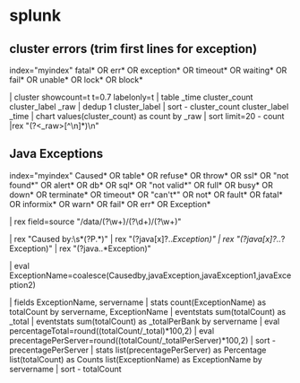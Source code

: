 # splunk

## cluster errors (trim first lines for exception)
index="myindex"  fatal* OR err* OR exception* OR timeout* OR waiting* OR fail* OR unable* OR lock* OR block*

| cluster showcount=t t=0.7 labelonly=t | table _time cluster_count cluster_label _raw  | dedup 1 cluster_label | sort - cluster_count cluster_label _time  | chart values(cluster_count) as count by _raw  | sort limit=20 - count 
|rex "(?<_raw>[^\n]*)\n"

## Java Exceptions
index="myindex" Caused* OR table* OR refuse* OR throw* OR ssl* OR "not found*" OR alert* OR db* OR sql* OR "not valid*" OR full* OR busy* OR down* OR terminate* OR timeout* OR "can't*" OR not* OR fault* OR fatal* OR informix* OR warn* OR fail* OR err* OR  Exception*   

| rex field=source  "\/data\/(?<product>\w+)\/(?<date>\d+)\/(?<servername>\w+)" 
  
| rex "Caused by:\s*(?P<Causedby>.*)"
| rex "(?<javaException>java[x]?\..*Exception)"
| rex "(?<javaException1>java[x]?\..*?Exception)"
| rex "(?<javaException2>java\..*Exception)"

| eval ExceptionName=coalesce(Causedby,javaException,javaException1,javaException2)

| fields ExceptionName, servername 
| stats count(ExceptionName) as totalCount by servername, ExceptionName
| eventstats sum(totalCount) as _total
| eventstats sum(totalCount) as _totalPerBank by servername
| eval percentageTotal=round((totalCount/_total)*100,2) 
| eval precentagePerServer=round((totalCount/_totalPerServer)*100,2) | sort -precentagePerServer
| stats list(precentagePerServer) as Percentage list(totalCount) as Counts list(ExceptionName) as ExceptionName by servername 
| sort - totalCount
